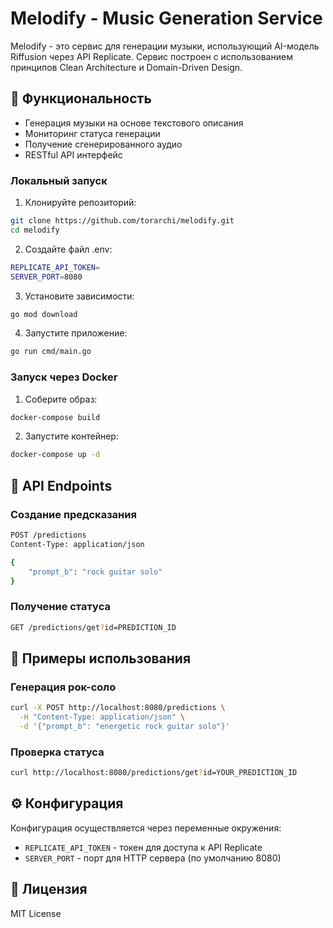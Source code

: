 # Melodify - Music Generation Service

Melodify - это сервис для генерации музыки, использующий AI-модель Riffusion через API Replicate. Сервис построен с использованием принципов Clean Architecture и Domain-Driven Design.

## 🎵 Функциональность

- Генерация музыки на основе текстового описания
- Мониторинг статуса генерации
- Получение сгенерированного аудио
- RESTful API интерфейс

### Локальный запуск

1. Клонируйте репозиторий:
```bash
git clone https://github.com/torarchi/melodify.git
cd melodify
```

2. Создайте файл .env:
```bash
REPLICATE_API_TOKEN=
SERVER_PORT=8080
```

3. Установите зависимости:
```bash
go mod download
```

4. Запустите приложение:
```bash
go run cmd/main.go
```

### Запуск через Docker

1. Соберите образ:
```bash
docker-compose build
```

2. Запустите контейнер:
```bash
docker-compose up -d
```

## 📡 API Endpoints

### Создание предсказания
```bash
POST /predictions
Content-Type: application/json

{
    "prompt_b": "rock guitar solo"
}
```

### Получение статуса
```bash
GET /predictions/get?id=PREDICTION_ID
```

## 🎼 Примеры использования

### Генерация рок-соло
```bash
curl -X POST http://localhost:8080/predictions \
  -H "Content-Type: application/json" \
  -d '{"prompt_b": "energetic rock guitar solo"}'
```

### Проверка статуса
```bash
curl http://localhost:8080/predictions/get?id=YOUR_PREDICTION_ID
```

## ⚙️ Конфигурация

Конфигурация осуществляется через переменные окружения:

- `REPLICATE_API_TOKEN` - токен для доступа к API Replicate
- `SERVER_PORT` - порт для HTTP сервера (по умолчанию 8080)

## 📄 Лицензия

MIT License
